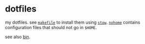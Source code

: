 dotfiles
========

my dotfiles. see [`makefile`][1] to install them using [`stow`][2].
[`nohome`][3] contains configuration files that should not go in `$HOME`.

see also [bin][4].

[1]: makefile
[2]: https://www.gnu.org/software/stow
[3]: nohome
[4]: https://github.com/MarcoLucidi01/bin

